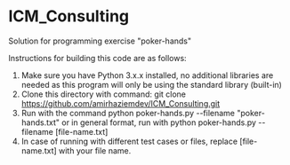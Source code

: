 # ICM_Consulting
Solution for programming exercise "poker-hands"

Instructions for building this code are as follows:

1. Make sure you have Python 3.x.x installed, no additional libraries are needed as this program will only be using the standard library (built-in)
2. Clone this directory with command:
    git clone https://github.com/amirhaziemdev/ICM_Consulting.git
3. Run with the command
    python poker-hands.py --filename "poker-hands.txt"
    or in general format, run with
    python poker-hands.py --filename [file-name.txt]
4. In case of running with different test cases or files, replace [file-name.txt] with your file name.
